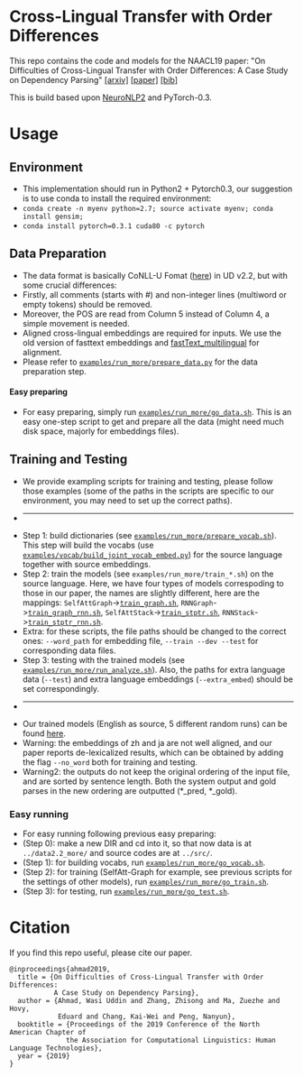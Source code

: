 # Cross-Lingual Transfer with Order Differences

This repo contains the code and models for the NAACL19 paper: "On Difficulties of Cross-Lingual Transfer with Order Differences: A Case Study on Dependency Parsing" [[arxiv]](https://arxiv.org/pdf/1811.00570.pdf) [[paper]]() [[bib]]()

This is build based upon [NeuroNLP2](https://github.com/XuezheMax/NeuroNLP2) and PyTorch-0.3.

# Usage

## Environment
* This implementation should run in Python2 + Pytorch0.3, our suggestion is to use conda to install the required environment:
* `conda create -n myenv python=2.7; source activate myenv; conda install gensim;`
* `conda install pytorch=0.3.1 cuda80 -c pytorch`

## Data Preparation
* The data format is basically CoNLL-U Fomat ([here](https://universaldependencies.org/format.html)) in UD v2.2, but with some crucial differences:
* Firstly, all comments (starts with #) and non-integer lines (multiword or empty tokens) should be removed.
* Moreover, the POS are read from Column 5 instead of Column 4, a simple movement is needed.
* Aligned cross-lingual embeddings are required for inputs. We use the old version of fasttext embeddings and [fastText_multilingual](https://github.com/Babylonpartners/fastText_multilingual) for alignment.
* Please refer to [`examples/run_more/prepare_data.py`](examples/run_more/prepare_data.py) for the data preparation step.

#### Easy preparing
* For easy preparing, simply run [`examples/run_more/go_data.sh`](examples/run_more/go_data.sh).  This is an easy one-step script to get and prepare all the data (might need much disk space, majorly for embeddings files).

## Training and Testing
* We provide exampling scripts for training and testing, please follow those examples (some of the paths in the scripts are specific to our environment, you may need to set up the correct paths).
* ---
* Step 1: build dictionaries (see [`examples/run_more/prepare_vocab.sh`](examples/run_more/prepare_vocab.sh)). This step will build the vocabs (use [`examples/vocab/build_joint_vocab_embed.py`](examples/vocab/build_joint_vocab_embed.py)) for the source language together with source embeddings.
* Step 2: train the models (see `examples/run_more/train_*.sh`) on the source language. Here, we have four types of models correspoding to those in our paper, the names are slightly different, here are the mappings: `SelfAttGraph`->[`train_graph.sh`](examples/run_more/train_graph.sh), `RNNGraph`->[`train_graph_rnn.sh`](examples/run_more/train_graph_rnn.sh), `SelfAttStack`->[`train_stptr.sh`](examples/run_more/train_stptr.sh), `RNNStack`->[`train_stptr_rnn.sh`](examples/run_more/train_stptr_rnn.sh).
* Extra: for these scripts, the file paths should be changed to the correct ones: `--word_path` for embedding file, `--train --dev --test` for corresponding data files.
* Step 3: testing with the trained models (see [`examples/run_more/run_analyze.sh`](examples/run_more/run_analyze.sh)). Also, the paths for extra language data (`--test`) and extra language embeddings (`--extra_embed`) should be set correspondingly.
* ---
* Our trained models (English as source, 5 different random runs) can be found [here](https://www.google.com/url?q=https://drive.google.com/drive/u/2/folders/1je4RUuxcVT7VhNyy6dftv85cO-maHc1e&sa=D&source=hangouts&ust=1552094237684000&usg=AFQjCNE-fUsWqekSm_vtCOEQGOx8wU4W5A).
* Warning: the embeddings of zh and ja are not well aligned, and our paper reports de-lexicalized results, which can be obtained by adding the flag `--no_word` both for training and testing.
* Warning2: the outputs do not keep the original ordering of the input file, and are sorted by sentence length. Both the system output and gold parses in the new ordering are outputted (*_pred, *_gold).

### Easy running
* For easy running following previous easy preparing:
* (Step 0): make a new DIR and cd into it, so that now data is at `../data2.2_more/` and source codes are at `../src/`. 
* (Step 1): for building vocabs, run [`examples/run_more/go_vocab.sh`](examples/run_more/go_vocab.sh).
* (Step 2): for training (SelfAtt-Graph for example, see previous scripts for the settings of other models), run [`examples/run_more/go_train.sh`](examples/run_more/go_train.sh).
* (Step 3): for testing, run [`examples/run_more/go_test.sh`](examples/run_more/go_test.sh).

# Citation

If you find this repo useful, please cite our paper.

```
@inproceedings{ahmad2019,
  title = {On Difficulties of Cross-Lingual Transfer with Order Differences: 
           A Case Study on Dependency Parsing},
  author = {Ahmad, Wasi Uddin and Zhang, Zhisong and Ma, Zuezhe and Hovy, 
            Eduard and Chang, Kai-Wei and Peng, Nanyun},
  booktitle = {Proceedings of the 2019 Conference of the North American Chapter of 
              the Association for Computational Linguistics: Human Language Technologies},
  year = {2019}
}
```
